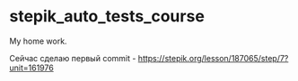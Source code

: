 # stepik_auto_tests_course
My home work.


Сейчас сделаю первый commit - https://stepik.org/lesson/187065/step/7?unit=161976